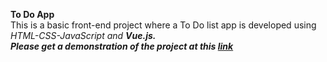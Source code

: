 **To Do App** <br>
This is a basic front-end project where a To Do list app is developed using <i>HTML-CSS-JavaScript<i> and <b>Vue.js<b>. <br>
Please get a demonstration of the project at this [link](https://drive.google.com/file/d/1PBVOTuZaj_GZcso9Lwf8-lv6Cv3dSusH/view?usp=sharing)
